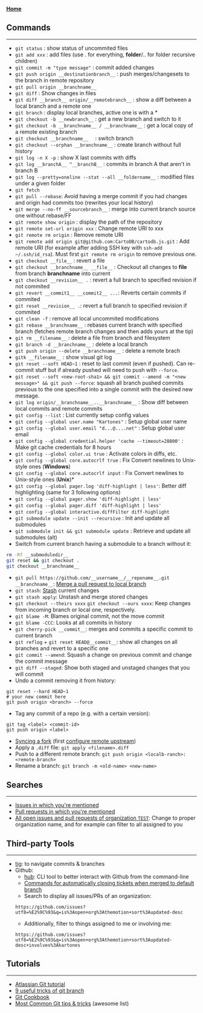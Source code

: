 **[Home](index.md)**  
## Commands
--------
* ```git status``` : show status of uncommited files
* ```git add xxx``` : add files (use . for everything, __folder__/.. for folder recursive children)
* ```git commit -m "type message"``` : commit added changes
* ```git push origin __destinationbranch__``` : push merges/changesets to the branch in remote repository
* ```git pull origin __branchname__```
* ```git diff``` : Show changes in files
* ```git diff __branch__ origin/__remotebranch__``` : show a diff between a local branch and a remote one
* ```git branch``` : display local branches, active one is with a *
* ```git checkout -b __newbranch__``` : get a new branch and switch to it
* ```git checkout -b __branchname__ / __branchname__``` : get a local copy of a remote existing branch
* ```git checkout __branchname__  ``` : switch branch
* ```git checkout --orphan __branchname__``` : create branch without full history
* ```git log -n X -p``` : show X last commits with diffs
* ```git log __branchA__ ^__branchB__``` : commits in branch A that aren't in branch B
* ```git log --pretty=oneline --stat --all __foldername__``` : modified files under a given folder
* ```git fetch```
* ```git pull --rebase```: Avoid having a merge commit if you had changes and origin had commits too (rewrites your local history)
* ```git merge --no-ff __sourcebranch__``` : merge into current branch source one without rebase/FF
* ```git remote show origin``` : display the path of the repository
* ```git remote set-url origin xxx``` : Change remote URI to xxx
* ```git remote rm origin``` : Remove remote URI
* ```git remote add origin git@github.com:CartoDB/cartodb.js.git``` : Add remote URI (for example after adding SSH key with ```ssh-add ~/.ssh/id_rsa```). Must first `git remote rm origin` to remove previous one.
* ```git checkout __file__``` : revert a file
* ```git checkout __branchname__ __file__``` : Checkout all changes to __file__ from branch __branchname__ into current
* ```git checkout __revision__ .``` : revert a full branch to specified revision if not commited
* ```git revert __commit1__ __commit2__ ...```: Reverts certain commits if commited
* ```git reset __revision__ .```: revert a full branch to specified revision if commited
* ```git clean -f``` : remove all local uncommited modifications
* ```git rebase __branchname__``` : rebases current branch with specified branch (fetches remote branch changes and then adds yours at the tip)
* ```git rm __filename__``` : delete a file from branch and filesystem
* ```git branch -d __branchname__``` : delete a local branch
* ```git push origin --delete __branchname__``` : delete a remote brach
* ```gitk __filename__``` : show visual git log
* ```git reset --soft HEAD~1``` : reset to last commit (even if pushed). Can re-commit stuff but if already pushed will need to push with `--force`.
* ```git reset --soft <new-root-sha1> && git commit --amend -m "<new message>" && git push --force```: squash all branch pushed commits previous to the one specified into a single commit with the desired new message.
* ```git log origin/__branchname__..__branchname__``` : Show diff between local commits and remote commits
* ```git config --list``` : List currently setup config values
* ```git config --global user.name "Kartones"``` : Setup global user name
* ```git config --global user.email "d...@....net"``` : Setup global user email
* ```git config --global credential.helper 'cache --timeout=28800'``` : Make git cache credentials for 8 hours
* ```git config --global color.ui true``` : Activate colors in diffs, etc.
* ```git config --global core.autocrlf true``` : Fix Convert newlines to Unix-style ones (**Windows**)
* ```git config --global core.autocrlf input``` : Fix Convert newlines to Unix-style ones (**Unix**)* 
* ```git config --global pager.log 'diff-highlight | less'```: Better diff highlighting (same for 3 following options)
* ```git config --global pager.show 'diff-highlight | less'```
* ```git config --global pager.diff 'diff-highlight | less'```
* ```git config --global interactive.diffFilter diff-highlight```
* ```git submodule update --init --recursive``` : Init and update all submodules
* ```git submodule init && git submodule update``` : Retrieve and update all submodules (alt)
* Switch from current branch having a submodule to a branch without it: 
```bash 
rm -Rf __submoduledir__
git reset && git checkout .
git checkout __branchname__
``` 
* ```git pull https://github.com/__username__/__reponame__.git __branchname__```: [Merge a pull request to local branch](https://help.github.com/articles/merging-a-pull-request)
* ```git stash```: [Stash](http://git-scm.com/book/en/Git-Tools-Stashing) current changes
* ```git stash apply```: Unstash and merge stored changes
* ```git checkout --theirs xxxx``` ```git checkout --ours xxxx```: Keep changes from incoming branch or local one, respectively.
* ```git blame -M```: Blames original commit, not the move commit
* ```git blame -CCC```: Looks at all commits in history
* ```git cherry-pick __commit__```: merges and commits a specific commit to current branch
* ```git reflog``` + ```git reset HEAD@__commit__```: show all changes on all branches and revert to a specific one
* ```git commit --amend```: Squash a change on previous commit and change the commit message
* ```git diff --staged```: Show both staged and unstaged changes that you will commit
* Undo a commit removing it from history:
```
git reset --hard HEAD~1
# your new commit here
git push origin <branch> --force
```
* Tag any commit of a repo (e.g. with a certain version):
```
git tag <label> <commit-id>
git push origin <label>
```
* [Syncing a fork](https://help.github.com/articles/syncing-a-fork/) (first [configure remote upstream](https://help.github.com/articles/configuring-a-remote-for-a-fork/))
* Apply a `.diff` file: `git apply <filename>.diff`
* Push to a different remote branch: `git push origin <localb-ranch>:<remote-branch>`
* Rename a branch: `git branch -m <old-name> <new-name>`

## Searches
--------
* [Issues in which you're mentioned](https://github.com/issues/mentioned)
* [Pull requests in which you're mentioned](https://github.com/pulls/mentioned)
* [All open issues and pull requests of organization `TEST`](https://github.com/issues?utf8=%E2%9C%93&q=is%3Aopen+org%3ATEST+sort%3Aupdated-desc+): Change to proper organization name, and for example can filter to all assigned to you


## Third-party Tools
-----------------
* [tig](http://blogs.atlassian.com/2013/05/git-tig/): to navigate commits & branches
* Github:
  * [hub](https://github.com/github/hub): CLI tool to better interact with Github from the command-line
  * [Commands for automatically closing tickets when merged to default branch](https://help.github.com/articles/closing-issues-via-commit-messages/)
  * Search to display all issues/PRs of an organization:
  ```
  https://github.com/issues?utf8=%E2%9C%93&q=is%3Aopen+org%3Athemotion+sort%3Aupdated-desc
  ```
  * Additionally, filter to things assigned to me or involving me:
  ```
  https://github.com/issues?utf8=%E2%9C%93&q=is%3Aopen+org%3Athemotion+sort%3Aupdated-desc+involves%3Akartones
  ```


## Tutorials
---------
* [Atlassian Git tutorial](http://www.atlassian.com/git/tutorial/)
* [9 useful tricks of git branch](https://gitbetter.substack.com/p/9-useful-tricks-of-git-branch-you)
* [Git Cookbook](http://git-scm.com/book)
* [Most Common Git tips & tricks](https://github.com/git-tips/tips) (awesome list)

